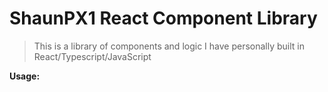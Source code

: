# ShaunPX1 React Component Library

> This is a library of components and logic I have personally built in React/Typescript/JavaScript

**Usage:**
